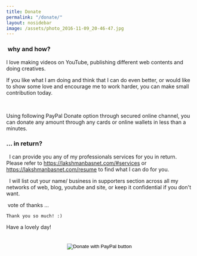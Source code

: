 ```yaml
---
title: Donate
permalink: "/donate/"
layout: nosidebar
image: /assets/photo_2016-11-09_20-46-47.jpg
---
```


<div class="row">
  <div class="col-md-6">
    <div class="panel panel-default">
       <div class="panel-heading">
         <h3 class="panel-title"><i class="fa fa-question" aria-hidden="true"></i>
&nbsp;why and how?</h3>
       </div>
  <div class="panel-body">
    I love making videos on YouTube, publishing different web contents and doing creatives. <br>

<i class="fa fa-hand-o-right" aria-hidden="true"></i>
 If you like what I am doing and think that I can do even better, or would like to show some love and encourage me to work harder, you can make small contribution today.

<br>

<i class="fa fa-hand-o-right" aria-hidden="true"></i>
 Using following PayPal Donate option through secured online channel, you can donate any amount through any cards or online wallets in less than a minutes.
  </div>
</div>
</div>

<div class="col-md-6">
    <div class="panel panel-default">
       <div class="panel-heading">
         <h3 class="panel-title"><i class="fa fa-retweet" aria-hidden="true"></i>
 ... in return?</h3>
       </div>
      
  <div class="panel-body">
 <i class="fa fa-check" aria-hidden="true"></i>&nbsp; I can provide you any of my professionals services for you in return. Please refer to <a href="https://lakshmanbasnet.com/#services">https://lakshmanbasnet.com/#services</a> or <a href="https://lakshmanbasnet.com/resume">https://lakshmanbasnet.com/resume</a> to find what I can do for you.

<i class="fa fa-check" aria-hidden="true"></i>&nbsp; I will list out your name/ business in supporters section across all my networks of web, blog, youtube and site, or keep it confidential if you don't want.<br>

<i class="fa fa-heart-o" aria-hidden="true"></i>&nbsp;vote of thanks ... <i class="fa fa-heart-o" aria-hidden="true"></i>
    
    Thank you so much! :)
Have a lovely day! 
    </div>
    </div>
    </div>
    </div>
    

<div class="jumotron" style="text-align:center;margin:34px;">
<form action="https://www.paypal.com/cgi-bin/webscr" method="post" target="_top">
<input type="hidden" name="cmd" value="_donations" />
<input type="hidden" name="business" value="S3LWXHKVEUTLW" />
<input type="hidden" name="currency_code" value="USD" />
<input type="image" src="https://www.paypalobjects.com/en_AU/i/btn/btn_donateCC_LG.gif" border="0" name="submit" title="PayPal - The safer, easier way to pay online!" alt="Donate with PayPal button" />
<img alt="" border="0" src="https://www.paypal.com/en_AU/i/scr/pixel.gif" width="1" height="1" />
</form>
                                                                                              </div>






